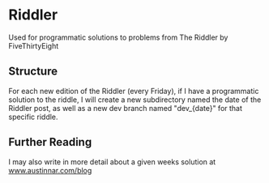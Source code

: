 # Riddler
Used for programmatic solutions to problems from The Riddler by FiveThirtyEight

## Structure
For each new edition of the Riddler (every Friday), if I have a programmatic solution to the riddle, 
I will create a new subdirectory named the date of the Riddler post, as well as a new dev branch named
"dev_{date}" for that specific riddle.
 
 ## Further Reading
 I may also write in more detail about a given weeks solution at www.austinnar.com/blog
